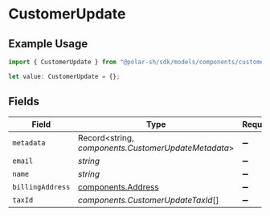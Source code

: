 # CustomerUpdate

## Example Usage

```typescript
import { CustomerUpdate } from "@polar-sh/sdk/models/components/customerupdate.js";

let value: CustomerUpdate = {};
```

## Fields

| Field                                                    | Type                                                     | Required                                                 | Description                                              |
| -------------------------------------------------------- | -------------------------------------------------------- | -------------------------------------------------------- | -------------------------------------------------------- |
| `metadata`                                               | Record<string, *components.CustomerUpdateMetadata*>      | :heavy_minus_sign:                                       | N/A                                                      |
| `email`                                                  | *string*                                                 | :heavy_minus_sign:                                       | N/A                                                      |
| `name`                                                   | *string*                                                 | :heavy_minus_sign:                                       | N/A                                                      |
| `billingAddress`                                         | [components.Address](../../models/components/address.md) | :heavy_minus_sign:                                       | N/A                                                      |
| `taxId`                                                  | *components.CustomerUpdateTaxId*[]                       | :heavy_minus_sign:                                       | N/A                                                      |